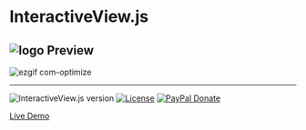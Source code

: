 # InteractiveView.js
![logo](https://user-images.githubusercontent.com/52408587/90302106-5036e880-dea4-11ea-8abf-5cc39835179f.jpg)
Preview
---
![ezgif com-optimize](https://user-images.githubusercontent.com/52408587/90302671-1d8eef00-dea8-11ea-9658-54da272d1e6c.gif)

---

![InteractiveView.js version](http://img.shields.io/badge/InteractiveView.js-v0.0.1-brightgreen.svg)
[![License](https://img.shields.io/badge/License-GPL-blue.svg)](https://www.gnu.org/licenses/gpl-3.0.html)
[![PayPal Donate](https://img.shields.io/badge/donate-PayPal.me-ff69b4.svg)](https://www.paypal.me/salvatorecasalino/10)


[Live Demo](https://www.salvatorecasalino.it/interactive-resume)
